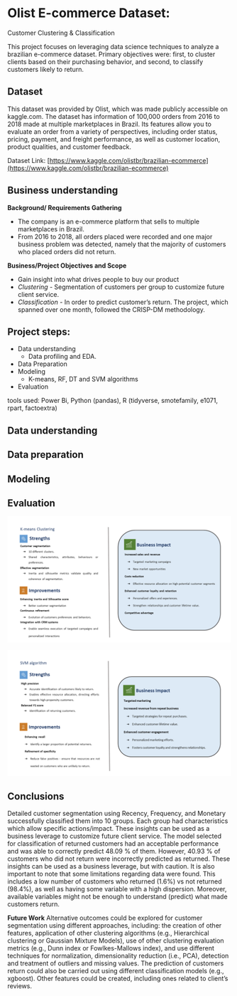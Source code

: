 # Olist E-commerce Dataset:  
Customer Clustering & Classification

This project focuses on leveraging data science techniques to analyze a brazilian e-commerce dataset. Primary objectives were: first, to cluster clients based on their purchasing behavior, and second, to classify customers likely to return.

## Dataset
This dataset was provided by Olist, which was made publicly accessible on kaggle.com. The dataset has information of 100,000 orders from 2016 to 2018 made at multiple marketplaces in Brazil. Its features allow you to evaluate an order from a variety of perspectives, including order status, pricing, payment, and freight performance, as well as customer location, product qualities, and customer feedback.

Dataset Link: [https://www.kaggle.com/olistbr/brazilian-ecommerce](https://www.kaggle.com/olistbr/brazilian-ecommerce)

## Business understanding 

**Background/ Requirements Gathering**
 - The company is an e-commerce platform that sells to multiple
   marketplaces in Brazil.
 - From 2016 to 2018, all orders placed were    recorded and one major
   business problem was detected, namely that the    majority of
   customers who placed orders did not return.

**Business/Project Objectives and Scope**
 - Gain insight into what drives people to buy our product
 - *Clustering -* Segmentation of customers per group to customize future client service.
- *Classification -* In order to predict customer’s return. The project, which spanned over one month, followed the CRISP-DM methodology. 


## Project steps:

- Data understanding 
	- Data profiling and EDA.
-  Data Preparation
- Modeling
	- K-means, RF, DT and SVM algorithms
- Evaluation

tools used: Power Bi, Python (pandas), R (tidyverse, smotefamily, e1071, rpart, factoextra)

## Data understanding

## Data preparation

## Modeling

## Evaluation


![enter image description here](https://github.com/natmag93/Olist_ecommerce_dataset_Clustering_and_Classification/blob/97027db4915dca2a64765a3f7d1f54f0d02b0477/evalution_kmeans.png)



![enter image description here](https://github.com/natmag93/Olist_ecommerce_dataset_Clustering_and_Classification/blob/97027db4915dca2a64765a3f7d1f54f0d02b0477/evalution_classification.png)




## Conclusions 

Detailed customer segmentation using Recency, Frequency, and Monetary successfully classified them into 10 groups. Each group had characteristics which allow specific actions/impact. These insights can be used as a business leverage to customize future client service.
The model selected for classification of returned customers had an acceptable performance and was able to correctly predict 48.09 % of them. However, 40.93 % of customers who did not return were incorrectly predicted as returned. These insights can be used as a business leverage, but with caution.
It is also important to note that some limitations regarding data were found. This includes a low number of customers who returned (1.6%) vs not returned (98.4%), as well as having some variable with a high dispersion. Moreover, available variables might not be enough to understand (predict) what made customers return.

**Future Work**
Alternative outcomes could be explored for customer segmentation using different approaches, including: the creation of other features, application of other clustering algorithms (e.g., Hierarchical clustering or Gaussian Mixture Models), use of other clustering evaluation metrics (e.g., Dunn index or Fowlkes-Mallows index), and use different techniques for normalization, dimensionality reduction (i.e., PCA), detection and treatment of outliers and missing values.
The prediction of customers return could also be carried out using different classification models (e.g., xgboost). Other features could be created, including ones related to client’s reviews.
